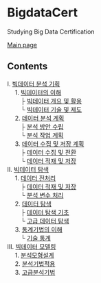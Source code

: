 # BigdataCert
Studying Big Data Certification

[Main page](https://www.notion.so/casselkim/4e46ad7de45746f1b1f6a61164137e4d)  

## Contents
Ⅰ. [빅데이터 분석 기획](https://www.notion.so/casselkim/4517a0d481aa4f4ba3a2b3fbb67fb0eb)  
　 1. [빅데이터의 이해](https://www.notion.so/casselkim/4517a0d481aa4f4ba3a2b3fbb67fb0eb#bbed128268a74dab95820e445fb5494d)  
　　 ├ [빅데이터 개요 및 활용](https://www.notion.so/casselkim/4517a0d481aa4f4ba3a2b3fbb67fb0eb#329a2aeecab14005bc1f3a99e1b633bd)  
　　 └ [빅데이터 기술 및 제도](https://www.notion.so/casselkim/4517a0d481aa4f4ba3a2b3fbb67fb0eb#e1f2a19a3c1743a794b844693610045d)  
　 2. [데이터 분석 계획](https://www.notion.so/casselkim/4517a0d481aa4f4ba3a2b3fbb67fb0eb#35e0863e9381402e86359f44f13eccd4)  
　　 ├ [분석 방안 수립](https://www.notion.so/casselkim/4517a0d481aa4f4ba3a2b3fbb67fb0eb#f4e722064d6b41b5a61df0553740de59)  
　　 └ [분석 작업 계획](https://www.notion.so/casselkim/4517a0d481aa4f4ba3a2b3fbb67fb0eb#a27eff06e9fb4765b72ab9dbe4eaf623)  
　 3. [데이터 수집 및 저장 계획](https://www.notion.so/casselkim/4517a0d481aa4f4ba3a2b3fbb67fb0eb#dc5bf5003af64abf8b2edf3e7b6a209d)     
　　 ├ [데이터 수집 및 전환](https://www.notion.so/casselkim/4517a0d481aa4f4ba3a2b3fbb67fb0eb#fbd25c00cd13449c9d18a9387599c7c4)  
　　 └ [데이터 적재 및 저장](https://www.notion.so/casselkim/4517a0d481aa4f4ba3a2b3fbb67fb0eb#4d977b26c3ae4c81af4b5aa482ffd81d)  
Ⅱ. [빅데이터 탐색](https://www.notion.so/casselkim/d9dbb21db5c94bfdaf0f502ef1a88927)   
　 1. [데이터 전처리](https://www.notion.so/casselkim/d9dbb21db5c94bfdaf0f502ef1a88927#e909ffaad0604c1ea9854f2c0026ef4b)  
　　 ├ [데이터 적재 및 저장](https://www.notion.so/casselkim/d9dbb21db5c94bfdaf0f502ef1a88927#88cd8e799d124f5199eb52f3a42815ab)   
　　 └ [분석 변수 처리](https://www.notion.so/casselkim/d9dbb21db5c94bfdaf0f502ef1a88927#fa4962e3ae0d4258a9aff95c481d0778)  
　 2. [데이터 탐색](https://www.notion.so/casselkim/d9dbb21db5c94bfdaf0f502ef1a88927#09047e77e87e4b30bc9bd47a4c522a7c)  
　　 ├ [데이터 탐색 기초](https://www.notion.so/casselkim/d9dbb21db5c94bfdaf0f502ef1a88927#99d5f181abe743f792dba9a42af80ce1)  
　　 └ [고급 데이터 탐색](https://www.notion.so/casselkim/d9dbb21db5c94bfdaf0f502ef1a88927#d1ad194164f847fbb6b8413a7eb9837b)  
　 3. [통계기법의 이해](https://www.notion.so/casselkim/d9dbb21db5c94bfdaf0f502ef1a88927#0483f65914724c23b7583ecd9833da17)  
　　 └ [기술 통계](https://www.notion.so/casselkim/d9dbb21db5c94bfdaf0f502ef1a88927#4c9b56ff1c1e4f79ae1cc5647b7baded)  
Ⅲ. [빅데이터 모델링](https://casselkim.notion.site/0612c2648a4c413e91d72f1956fc9d5a)   
　 1. [분석모형설계](https://www.notion.so/casselkim/0612c2648a4c413e91d72f1956fc9d5a#3ad3dbbf1f724865851fe526aae78971)  
　 2. [분석기법적용](https://www.notion.so/casselkim/0612c2648a4c413e91d72f1956fc9d5a#4dfb721ce862475a88747c6836b53c27)  
　 3. [고급분석기법](https://www.notion.so/casselkim/0612c2648a4c413e91d72f1956fc9d5a#36d0da9941994d31a3e2d63b43c02e76)  
